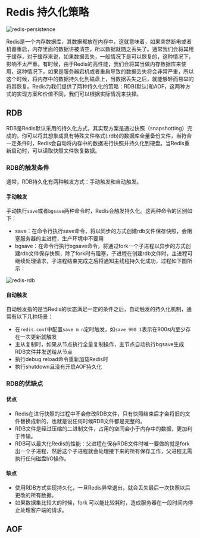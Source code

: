 # Redis 持久化策略

![redis-persistence](https://tva1.sinaimg.cn/large/008i3skNgy1gvakn6sm23j60h20a674d02.jpg)

Redis是一个内存数据库，其数据都放在内存中，这就意味着，如果突然断电或者机器重启，内存里面的数据讲被清空，所以数据就随之丢失了。通常我们会将其用于缓存，对于缓存来说，如果数据丢失，一般情况下是可以恢复的，这种情况下，影响不太严重。有时候，由于Redis的高性能，我们会将其当做内存数据库来使用，这种情况下，如果是服务器宕机或者重启导致的数据丢失将会非常严重，所以这个时候，将内存中的数据持久化到磁盘上，当数据丢失之后，就能够轻而易举的将其恢复。Redis为我们提供了两种持久化的策略：RDB(默认)和AOF，这两种方式的实现方案和价值不同，我们可以根据实际情况来抉择。

## RDB

RDB是Redis默认采用的持久化方式，其实现方案是通过快照（snapshotting）完成的，你可以将其想象成具有特殊文件格式(.rdb)的数据库全量备份文件，当符合一定条件时，Redis会自动将内存中的数据进行快照并持久化到硬盘。当Redis重新启动时，可以读取快照文件恢复数据。

### RDB的触发条件

通常，RDB持久化有两种触发方式：手动触发和自动触发。

#### 手动触发

手动执行`save`或者`bgsave`两种命令时，Redis会触发持久化。这两种命令的区别如下：

* save：在命令行执行save命令，将以同步的方式创建rdb文件保存快照，会阻塞服务器的主进程，生产环境中不要用
* bgsave：在命令行执行bgsave命令，将通过fork一个子进程以异步的方式创建rdb文件保存快照，除了fork时有阻塞，子进程在创建rdb文件时，主进程可继续处理请求，子进程结束完成之后将通知主线程持久化成功，过程如下图所示：

![redis-rdb](https://tva1.sinaimg.cn/large/008i3skNgy1gvalc0dzl8j60gg08j3z402.jpg)

#### 自动触发

自动触发指的是当Redis的状态满足一定的条件之后，自动触发的持久化机制，通常有以下几种场景：

* 在`redis.conf`中配置`save m n`定时触发，如`save 900 1`表示在900s内至少存在一次更新就触发
* 主从复制时，如果从节点执行全量复制操作，主节点自动执行bgsave生成RDB文件并发送给从节点
* 执行debug reload命令重新加载Redis时
* 执行shutdown且没有开启AOF持久化

### RDB的优缺点

#### 优点

* Redis在进行快照的过程中不会修改RDB文件，只有快照结束后才会将旧的文件替换成新的，也就是说任何时候RDB文件都是完整的。
* RDB文件是经过压缩的二进制文件，占用的空间会小于内存中的数据，更加利于传输。
* RDB可以最大化Redis的性能：父进程在保存RDB文件时唯一要做的就是fork出一个子进程，然后这个子进程就会处理接下来的所有保存工作，父进程无需执行任何磁盘I/O操作。

#### 缺点

* 使用RDB方式实现持久化，一旦Redis异常退出，就会丢失最后一次快照以后更改的所有数据。
* 如果数据集比较大的时候，fork 可以能比较耗时，造成服务器在一段时间内停止处理客户端的请求。

## AOF



